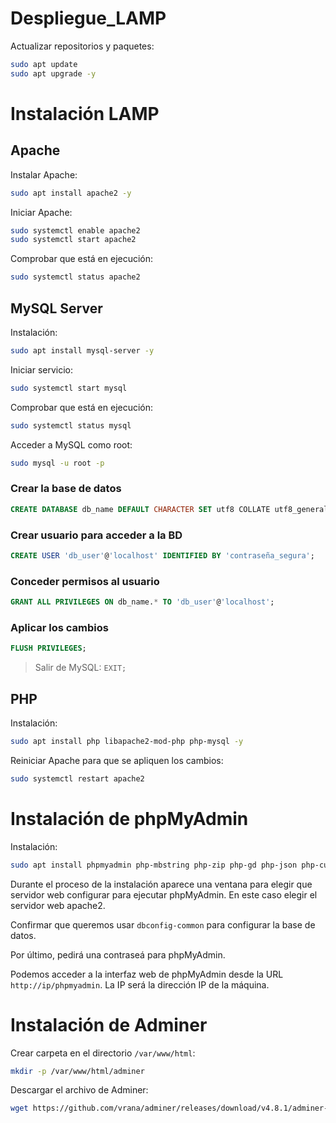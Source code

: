 # Despliegue_LAMP

Actualizar repositorios y paquetes:
```bash
sudo apt update
sudo apt upgrade -y
```

# Instalación LAMP

## Apache
Instalar Apache:
```bash
sudo apt install apache2 -y
```

Iniciar Apache:
```bash
sudo systemctl enable apache2
sudo systemctl start apache2
```

Comprobar que está en ejecución:
```bash
sudo systemctl status apache2
```

## MySQL Server
Instalación:
```bash
sudo apt install mysql-server -y
```

Iniciar servicio:
```bash
sudo systemctl start mysql
```
Comprobar que está en ejecución:
```bash
sudo systemctl status mysql
```

Acceder a MySQL como root:
```bash
sudo mysql -u root -p
```

### Crear la base de datos
```sql
CREATE DATABASE db_name DEFAULT CHARACTER SET utf8 COLLATE utf8_general_ci;
```

### Crear usuario para acceder a la BD
```sql
CREATE USER 'db_user'@'localhost' IDENTIFIED BY 'contraseña_segura';
```

### Conceder permisos al usuario
```sql
GRANT ALL PRIVILEGES ON db_name.* TO 'db_user'@'localhost';
```

### Aplicar los cambios
```sql
FLUSH PRIVILEGES;
```

> Salir de MySQL: `EXIT;`

## PHP

Instalación:
```bash
sudo apt install php libapache2-mod-php php-mysql -y
```

Reiniciar Apache para que se apliquen los cambios:
```bash
sudo systemctl restart apache2
```

# Instalación de phpMyAdmin
Instalación:
```bash
sudo apt install phpmyadmin php-mbstring php-zip php-gd php-json php-curl -y
```

Durante el proceso de la instalación aparece una ventana para elegir que servidor web configurar para ejecutar phpMyAdmin. En este caso elegir el servidor web apache2.

Confirmar que queremos usar `dbconfig-common` para configurar la base de datos.

Por último, pedirá una contraseá para phpMyAdmin.

Podemos acceder a la interfaz web de phpMyAdmin desde la URL `http://ip/phpmyadmin`. La IP será la dirección IP de la máquina.

# Instalación de Adminer
Crear carpeta en el directorio `/var/www/html`:
```bash
mkdir -p /var/www/html/adminer
```

Descargar el archivo de Adminer:
```bash
wget https://github.com/vrana/adminer/releases/download/v4.8.1/adminer-4.8.1-mysql.php -P /var/www/html/adminer
```